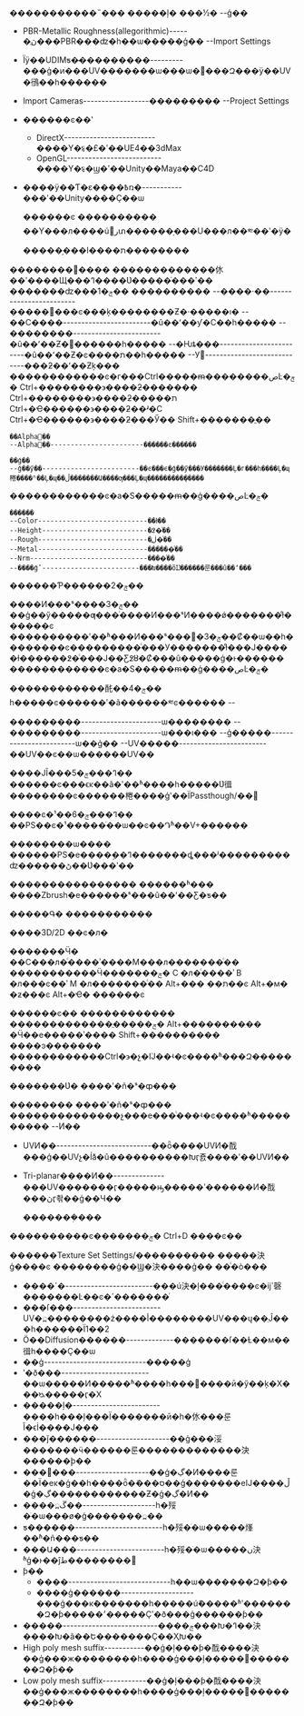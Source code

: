 �����������˵���
  �����ļ�
    ���½�
    --ģ��
- PBR-Metallic Roughness(allegorithmic)-----�ֲڽ���PBR���ʣ�һ��ѡ�����ģ��
    --Import Settings
- Ϊÿ��UDIMƽ�̴���������---------���ģ�ͷֺ���UV�������ѡ���ѡ����Զ���ÿ��UV�鴴��һ������
- Import Cameras------------------���������
    --Project Settings
- ������ͼ��ʽ
  - DirectX-------------------------����Y�ᳯ�£�ʹ��UE4��3dMax
  - OpenGL--------------------------����Y�ᳯ�ϣ�ʹ��Unity��Maya��C4D
- ����ÿ��Ƭ�ε����߿ռ�-----------���ʹ��Unity����Ҫ��ѡ

  ������ͼ
    ����������
��Y���л����ú͹رտ������֣���U���л��༭��ʹ�ÿ������֣���I����ת��������



��������๤����
�������������㲻��ʹ����Щ���ߣ����Ʋ�����ֿ���ʹ��
  �������ʣ���ݼ�1��
    ����������
    --����·��------------------------�����󣬻���ͼ���ķ��������Ƶ�·�����ı�
    --��С����------------------------�û��ʻ��ƴ�С��һ�����
    --��������------------------------�û��ʻ��Ƶ�͸������һ�����
    --�Ƕȶ���------------------------�û��ʻ��Ƶ�ͼ����ת��һ�����
    --У׼----------------------------���ƻ��ʻ��Ƶķ���
������������ͼ�г���Ctrl�����ᵯ��������صĿ�ݼ�
Ctrl+��������϶����ƻ�������
Ctrl+��������϶����ƻ�����ת
Ctrl+�Ҽ������϶����ƻ��ʴ�С
Ctrl+�Ҽ������϶����ƻ���Ӳ��
Shift+�������ֱ��

    ��Alpha͸��
    --Alpha͸��-----------------------������ͼ������

    ��ģ��
    --ģ��ӳ��------------------------��ͼ���ϵ�ģ��ӳ���У�������Ļ�г���һ����Ļ�ɰ棬����ʱ��Ļ�ɰ��ڵ�������Ա����ƣ���Ļ�ɰ���������ܱ�����
������������ͼ�а�S�����ᵯ��ģ����صĿ�ݼ�

    ������
    --Color---------------------------��ɫͨ��
    --Height--------------------------�߶�ͨ��
    --Rough---------------------------�ֲڶ�ͨ��
    --Metal---------------------------������ͨ��
    --Nrm-----------------------------����ͨ��
    --����ģʽ------------------------���Խ����õĲ������룬���û��ʻ���

  ������Ƥ������ݼ�2��

  ����Ͷ���ˢ����ݼ�3��
��ģ��ӳ�����ƣ���ͬ����Ͷ���ˢͶ����ǿ�������ɫͨ������ͼ
����������ʹ��ʱ���Ͷ���ˢ���򰴿�ݼ�3��Ȼ��ѡ��һ��������ͼ���������ͨ���У�������ɫͨ���Ϳ�����ɫ������߶�ͨ���Ϳ��Ƹ߶ȣ�Ȼ���û�����ģ�ͱ������
������������ͼ�а�S�����ᵯ��ģ����صĿ�ݼ�

  ������������䣨��ݼ�4��
һ�����ͼ������ʹ�ã������༭ͼ������
    --���������----------------------ѡ��������
    --���������----------------------ѡ���ı���
    --ģ�����------------------------ѡ��ģ��
    --UV�����------------------------��UV��ͼ��ѡ������UV��

  ����ͿĨ���ߣ���ݼ�5��
������ͼ���ϵĸ��ã�ʹ��ʱ����һ�����Ʋ㣬��������ͼ������棬����ģʽ��ΪPassthough/��͸

  ����ͼ�¹��ߣ���ݼ�6��
��PS��ͼ�¹�����ͬ��ѡ��ͼ��Դʱ��V+������

  ��������ѡ����
������PS�е����ܹ��ߣ�������ȡ���ʲ���������ʣ������ڻ��Ʋ���ʹ��

����������������
  ������ʱ���
����Zbrush�е������ˢ���û��ʻ��Ƹ�ƽ��

  �����Գ�
�����������

  ����3D/2D
��ͼ�л�

�������Ӵ�
��C���л�ͨ����ʾ����M���л�������ͨ��
�����������Ӵ�������ݼ�
  C        �л�ͨ����ʾ
  B        �л���ͼ��ʾ
  M        �л�������ͨ��
Alt+���   ��ת��ͼ
Alt+�м�   �ƶ���ͼ
Alt+�Ҽ�   ������ͼ

������ͼ��
  ������������
�������������ֲ�����ݼ�
Alt+����������     �Ӵ��е�����ʾ����
Shift+����������   ����ͽ�������
������������Ctrl�϶�չ�ܵĲ��ʵ�ͼ����ʱ���Զ���������

  �������Ʋ�
����ʹ�ñ�ˢ�ȹ���

  ��������
����ʹ�ñ�ˢ�ȹ���
��������������չ���е���ͨ���ʵ�ͼ����ʱ����������
    --Ͷ��
- UVͶ��--------------------------��ȫ����UVͶ�䣬���ģ��UVչ�ĺܺã�û����������Խӷ죬����ʹ��UVͶ��
- Tri-planar����Ͷ��--------------���UV�������ӷ�����ԣ�����ʹ������Ͷ�䣬���ڽӷ촦��ģ��Ч��


  �������ܲ���


����������ͼ�������ݼ�
Ctrl+D    ����ͼ��


������Texture Set Settings/����������
  �����決ģ����ͼ
��������ģ��Ϣ�決����ģ��
    ��ͨ�ò���
- ����ߴ�------------------------���ú決�ļ���ͨ����ͼ�ĳߴ磬�������Ŀ��ͼ�ߴ�������ͬ
- ���ſ���------------------------UV�߽��������ż����أ��������UV���ų��ֵĴ���һ������Ϊ1��2
- Ӧ��Diffusion������-------------�������ſ��Ƚ��м��㣬һ����Ҫ��ѡ
- ��ģ----------------------------�����ģ
- ʹ�ð���------------------------��ѡ�����Ͷ�����ʱ����һ���޶����ӣ�ӳ��ķ�Χ���ᳬ�����ӷ�Χ
- �����ļ�------------------------����һ���ļ���Ϊ�������ӣ�һ�㲻���룬Ĭ�ϵİ����Ϳ���
- ���ǰ������--------------------��ģ���浽�������ӵ������룬�������������ܺ決������ϸ��
- ���󷽾���--------------------��ģ�ڲ�Ͷ����룬��Ϊ�еĸ�ģ��һ����ȫ�ܰ���ס��ģ�������еĲ����ڵ�ģ�ڲ������������Ƶ�ģ�ڲ�Ͷ��
- ����ڱ߽��--------------------һ�㱣�ֹ�ѡ���ø�ģ�������߽��
- ƽ������------------------------һ�㱣�ֹ�ѡ�����㷨��ʱ�ñ���ƽ��
- ���Ա���------------------------һ�㱣�ֹ�ѡ�����ں決ʱģ�ͱ��ĵط�������ִ�͸
- ƥ��
  - ����----------------------------һ��ѡ�������Զ�ƥ��
  - ����ģ������--------------------���ģ���кܶ�������һ�����úܽ�����ʱʹ�������Զ�ƥ�����׳�����Ҫʹ�ð���ģ������ƥ��
- �����--------------------------����ݼ���Խ�ߣ��決����Խ�ã��Ե�������Ҫ��ҲԽ��
- High poly mesh suffix-----------��ģ�ļ���ƥ�䣬����決��ģ���ж��������һ����ģ���ļ�����׺�������Զ�ƥ��
- Low poly mesh suffix------------��ģ�ļ���ƥ�䣬����決��ģ���ж��������һ����ģ���ļ�����׺�������Զ�ƥ��